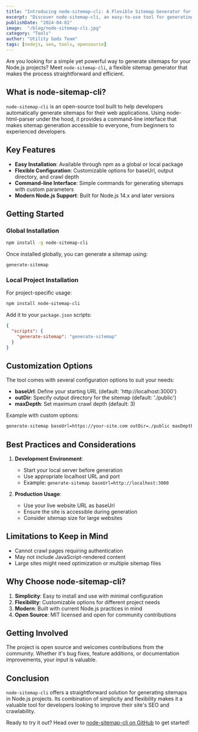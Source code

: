 ```yaml
---
title: "Introducing node-sitemap-cli: A Flexible Sitemap Generator for Node.js Projects"
excerpt: "Discover node-sitemap-cli, an easy-to-use tool for generating sitemaps in Node.js projects. Learn how this flexible generator can help improve your site's SEO and crawlability."
publishDate: "2024-04-01"
image:  "/blog/node-sitemap-cli.jpg"
category: "Tools"
author: "Utility Gods Team"
tags: [nodejs, seo, tools, opensource]
---
```


Are you looking for a simple yet powerful way to generate sitemaps for your Node.js projects? Meet `node-sitemap-cli`, a flexible sitemap generator that makes the process straightforward and efficient.

## What is node-sitemap-cli?

`node-sitemap-cli` is an open-source tool built to help developers automatically generate sitemaps for their web applications. Using node-html-parser under the hood, it provides a command-line interface that makes sitemap generation accessible to everyone, from beginners to experienced developers.

## Key Features

- **Easy Installation**: Available through npm as a global or local package
- **Flexible Configuration**: Customizable options for baseUrl, output directory, and crawl depth
- **Command-line Interface**: Simple commands for generating sitemaps with custom parameters
- **Modern Node.js Support**: Built for Node.js 14.x and later versions

## Getting Started

### Global Installation

```bash
npm install -g node-sitemap-cli
```

Once installed globally, you can generate a sitemap using:

```bash
generate-sitemap
```

### Local Project Installation

For project-specific usage:

```bash
npm install node-sitemap-cli
```

Add it to your `package.json` scripts:

```json
{
  "scripts": {
    "generate-sitemap": "generate-sitemap"
  }
}
```

## Customization Options

The tool comes with several configuration options to suit your needs:

- **baseUrl**: Define your starting URL (default: 'http://localhost:3000')
- **outDir**: Specify output directory for the sitemap (default: './public')
- **maxDepth**: Set maximum crawl depth (default: 3)

Example with custom options:

```bash
generate-sitemap baseUrl=https://your-site.com outDir=./public maxDepth=5
```

## Best Practices and Considerations

1. **Development Environment**:
   - Start your local server before generation
   - Use appropriate localhost URL and port
   - Example: `generate-sitemap baseUrl=http://localhost:3000`

2. **Production Usage**:
   - Use your live website URL as baseUrl
   - Ensure the site is accessible during generation
   - Consider sitemap size for large websites

## Limitations to Keep in Mind

- Cannot crawl pages requiring authentication
- May not include JavaScript-rendered content
- Large sites might need optimization or multiple sitemap files

## Why Choose node-sitemap-cli?

1. **Simplicity**: Easy to install and use with minimal configuration
2. **Flexibility**: Customizable options for different project needs
3. **Modern**: Built with current Node.js practices in mind
4. **Open Source**: MIT licensed and open for community contributions

## Getting Involved

The project is open source and welcomes contributions from the community. Whether it's bug fixes, feature additions, or documentation improvements, your input is valuable.

## Conclusion

`node-sitemap-cli` offers a straightforward solution for generating sitemaps in Node.js projects. Its combination of simplicity and flexibility makes it a valuable tool for developers looking to improve their site's SEO and crawlability.

Ready to try it out? Head over to [node-sitemap-cli on GitHub](https://github.com/Utility-Gods/node-sitemap-cli) to get started! 